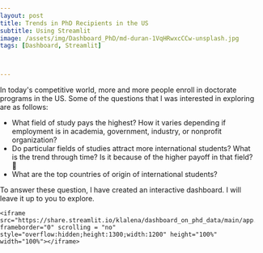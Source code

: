 ```yaml
---
layout: post
title: Trends in PhD Recipients in the US 
subtitle: Using Streamlit
image: /assets/img/Dashboard_PhD/md-duran-1VqHRwxcCCw-unsplash.jpg
tags: [Dashboard, Streamlit]



---
```


In today's competitive world, more and more people enroll in doctorate programs in the US. Some of the questions that I was interested in exploring are as follows: 

- What field of study pays the highest? How it varies depending if employment is in academia, government, industry, or nonprofit organization? 
- Do particular fields of studies attract more international students? What is the trend through time? Is it because of the higher payoff in that field? 🤔
- What are the top countries of origin of international students? 

To answer these question, I have created an interactive dashboard. I will leave it up to you to explore. 

<body style="margin:0px;padding:0px;overflow:hidden">

    <iframe src="https://share.streamlit.io/klalena/dashboard_on_phd_data/main/app.py" frameborder="0" scrolling = "no" style="overflow:hidden;height:1300;width:1200" height="100%" width="100%"></iframe>
</body>






